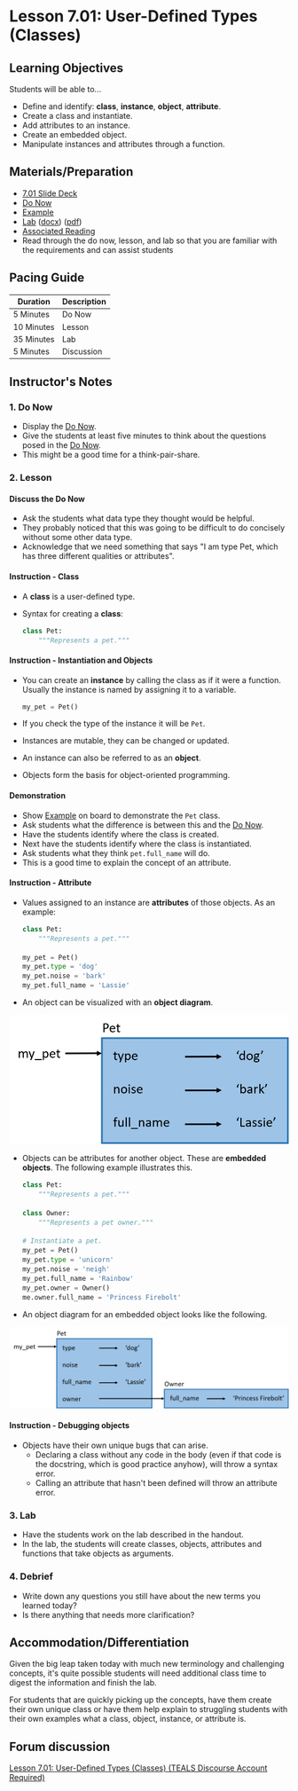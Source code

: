 # Lesson 7.01: User-Defined Types (Classes)

## Learning Objectives

Students will be able to...

* Define and identify: **class**, **instance**, **object**, **attribute**.
* Create a class and instantiate.
* Add attributes to an instance.
* Create an embedded object.
* Manipulate instances and attributes through a function.

## Materials/Preparation

* [7.01 Slide Deck](https://github.com/TEALSK12/2nd-semester-introduction-to-computer-science/raw/master/units/3_unit/slidedecks/Intro%20Python%207.01%20TEALS.pptx)
* [Do Now][]
* [Example][]
* [Lab][] ([docx][]) ([pdf][])
* [Associated Reading](https://tealsk12.github.io/2nd-semester-introduction-to-computer-science/readings.md#associatedreadings/7.1)
* Read through the do now, lesson, and lab so that you are familiar with the requirements and can assist students

## Pacing Guide

| **Duration**   | **Description** |
| ---------- | ----------- |
| 5 Minutes  | Do Now      |
| 10 Minutes | Lesson      |
| 35 Minutes | Lab         |
| 5 Minutes | Discussion  |

## Instructor's Notes

### 1. Do Now

* Display the [Do Now][].
* Give the students at least five minutes to think about the questions posed in the [Do Now][].
* This might be a good time for a think-pair-share.

### 2. Lesson

#### Discuss the Do Now

* Ask the students what data type they thought would be helpful.
* They probably noticed that this was going to be difficult to do concisely without some other data type.
* Acknowledge that we need something that says "I am type Pet, which has three different qualities or attributes".

#### Instruction - Class

* A **class** is a user-defined type.
* Syntax for creating a **class**:

    ```python
    class Pet:
        """Represents a pet."""
    ```

#### Instruction - Instantiation and Objects

* You can create an **instance** by calling the class as if it were a function. Usually the instance is named by assigning it to a variable.

    ```python
    my_pet = Pet()
    ```

* If you check the type of the instance it will be `Pet`.
* Instances are mutable, they can be changed or updated.
* An instance can also be referred to as an **object**.
* Objects form the basis for object-oriented programming.

#### Demonstration

* Show [Example] on board to demonstrate the `Pet` class.
* Ask students what the difference is between this and the [Do Now][].
* Have the students identify where the class is created.
* Next have the students identify where the class is instantiated.
* Ask students what they think `pet.full_name` will do.
* This is a good time to explain the concept of an attribute.

#### Instruction - Attribute

* Values assigned to an instance are **attributes** of those objects. As an example:

    ```python
    class Pet:
        """Represents a pet."""

    my_pet = Pet()
    my_pet.type = 'dog'
    my_pet.noise = 'bark'
    my_pet.full_name = 'Lassie'
    ```

* An object can be visualized with an **object diagram**.

![An object diagram for a Pet object.](images/object_diagram.png)

* Objects can be attributes for another object. These are **embedded objects**. The following example illustrates this.

    ```python
    class Pet:
        """Represents a pet."""

    class Owner:
        """Represents a pet owner."""

    # Instantiate a pet.
    my_pet = Pet()
    my_pet.type = 'unicorn'
    my_pet.noise = 'neigh'
    my_pet.full_name = 'Rainbow'
    my_pet.owner = Owner()
    me.owner.full_name = 'Princess Firebolt'
    ```

* An object diagram for an embedded object looks like the following.

![An object diagram with an embedded object.](images/embedded_object_diagram.png)

#### Instruction - Debugging objects

* Objects have their own unique bugs that can arise.
  * Declaring a class without any code in the body (even if that code is the docstring, which is good practice anyhow), will throw a syntax error.
  * Calling an attribute that hasn't been defined will throw an attribute error.

### 3. Lab

* Have the students work on the lab described in the handout.
* In the lab, the students will create classes, objects, attributes and functions that take objects as arguments.

### 4. Debrief

* Write down any questions you still have about the new terms you learned today?
* Is there anything that needs more clarification?

## Accommodation/Differentiation

Given the big leap taken today with much new terminology and challenging concepts, it's quite possible students will need additional class time to digest the information and finish the lab.

For students that are quickly picking up the concepts, have them create their own unique class or have them help explain to struggling students with their own examples what a class, object, instance, or attribute is.

## Forum discussion

[Lesson 7.01: User-Defined Types (Classes) (TEALS Discourse Account Required)](https://forums.tealsk12.org/c/2nd-semester-unit-7-classes/lesson-7-01-user-defined-types-classes)

[Do Now]:do_now.md
[Lab]:lab.md
[Example]:example.md
[pdf]: https://github.com/TEALSK12/2nd-semester-introduction-to-computer-science/raw/master/units/7_unit/01_lesson/lab.pdf
[docx]: https://github.com/TEALSK12/2nd-semester-introduction-to-computer-science/raw/master/units/7_unit/01_lesson/lab.docx
